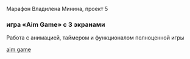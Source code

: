 Марафон Владилена Минина, проект 5

### игра «Aim Game» с 3 экранами

Работа с анимацией, таймером и функционалом полноценной игры

[aim game](https://pchupchu.github.io/aim_game/)
